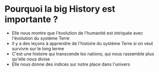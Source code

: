 # Pourquoi la big History est importante ?

- Elle nous montre que l'évolution de l'humanité est intriquée avec l'évolution du système Terre
- Il y a des leçons à apprendre de l'histoire du système Terre si on veut survivre sur le long terme
- C'est une histoire qui transcende les nations, qui nous rassemble plus qu'elle nous divise
- Elle nous donne des indices sur notre place dans l'univers
